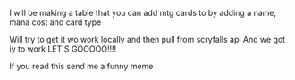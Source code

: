 I will be making a table that you can add mtg cards to by adding a name, mana cost and card type

Will try to get it wo work locally and then pull from scryfalls api
And we got iy to work LET'S GOOOOO!!!!

If you read this send me a funny meme